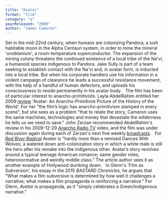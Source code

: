 ```yaml
---
title: "Avatar"
format: "film"
category: "a"
yearReleased: "2009"
author: "James Cameron"
---
```

Set in the mid-22nd century, when  humans are colonizing Pandora, a lush habitable moon in the Alpha  Centauri system, in order to mine the mineral 'unobtanium', a  room-temperature superconductor. The expansion of the mining colony  threatens the continued existence of a local tribe of the Na'vi, a  humanoid species indigenous to Pandora. Jake Sully is part of a team  seeking to establish contact with the Na'vi and, in avatar form, is  inducted into a local tribe. But when his corporate handlers use his  information in a violent campaign of clearance he leads a successful  resistance movement, with the help of a handful of human defectors,  and uploads his consciousness to reside permanently in his avatar  body.
 
The film has been of particular  interest to anarcho-primitivists. Layla AbdelRahim entitled her 2009 <a href="https://theanarchistlibrary.org/library/layla-abdelrahim-avatar-an-anarcho-primitivist-picture-of-the-history-of-the-world"> review</a> 'Avatar: An Anarcho-Primitivist Picture of the History of the World'.  For her "the film’s logic has anarcho-primitivism stamped in every  scene", but she sees as a problem "that to relate the story, Cameron  uses the same machines, technologies and money that devastate the  wilderness he tells us we need to save." John Zerzan recommended  AbdelRahim's review in his 2009-12-29 <a href="https://archive.org/details/JohnZerzanAnarchyRadioTV12292009"> Anarcho Radio TV</a> video, and the film was under discussion again  during each of Zerzan's next five weekly <a href="http://johnzerzan.net/radio/archive.html">broadcasts</a>.
 
For <a href="http://web.archive.org/web/20150513083956/http:/zinelibrary.info/files/scifirad.pdf">_Red River Radical_</a> _Avatar_ is "hardly more than a remixed  Dances With Wolves; a watered down anti-colonization story in which a white male  is still the hero after his remake into the indigenous other. Avatar’s story revolves around a typical teenage American romance; same gender   roles, heteronormative and weirdly middle class." The article  author sees it as another example of Hollywood dumbing down.
 
In Glenn's 'Film as Subversion',  his essay in the 2015 _BASTARD Chronicles_, he argues that  "What makes a film subversive is determined by how well it  challenges a narrative; what makes a film propaganda is reinforcing  a narrative." For Glenn, _Avatar_ is propaganda, as it "simply  celebrates a Green/Indigenous narrative."
 
